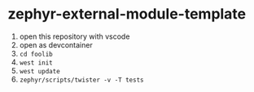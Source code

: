 # zephyr-external-module-template

1. open this repository with vscode
2. open as devcontainer
3. `cd foolib`
4. `west init`
5. `west update`
6. `zephyr/scripts/twister -v -T tests`

